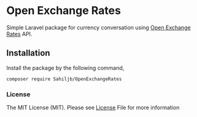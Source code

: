 # Open Exchange Rates
Simple Laravel package for currency conversation using [Open Exchange Rates](https://openexchangerates.org/) API.

## Installation

Install the package by the following command,

    composer require Sahiljb/OpenExchangeRates

### License
The MIT License (MIT). Please see [License](LICENSE.md) File for more information   
